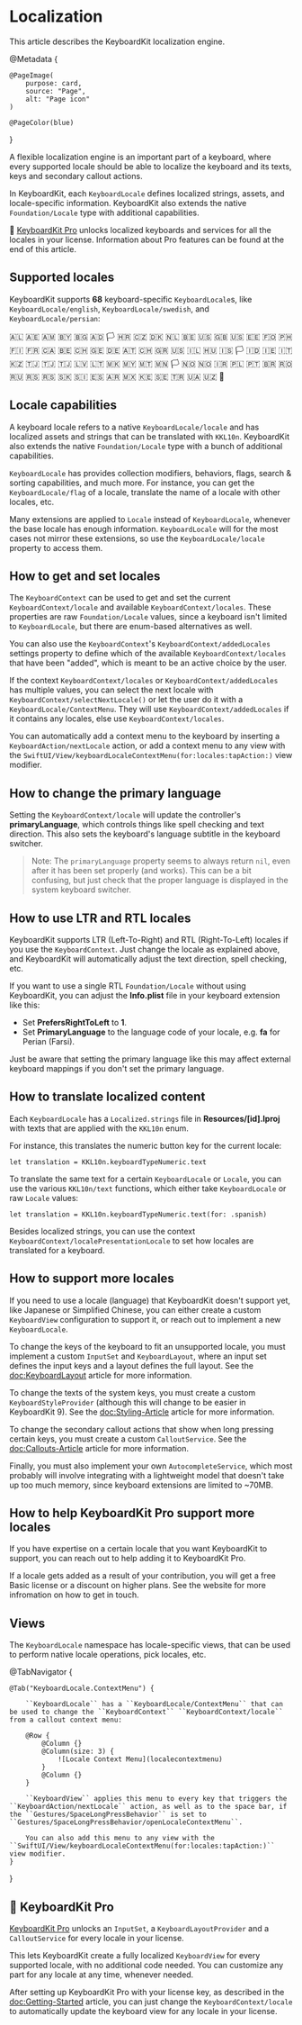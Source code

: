 # Localization

This article describes the KeyboardKit localization engine.

@Metadata {

    @PageImage(
        purpose: card,
        source: "Page",
        alt: "Page icon"
    )

    @PageColor(blue)
}

A flexible localization engine is an important part of a keyboard, where every supported locale should be able to localize the keyboard and its texts, keys and secondary callout actions.

In KeyboardKit, each ``KeyboardLocale`` defines localized strings, assets, and locale-specific information. KeyboardKit also extends the native ``Foundation/Locale`` type with additional capabilities.

👑 [KeyboardKit Pro][Pro] unlocks localized keyboards and services for all the locales in your license. Information about Pro features can be found at the end of this article.

[Pro]: https://github.com/KeyboardKit/KeyboardKitPro



## Supported locales

KeyboardKit supports **68** keyboard-specific ``KeyboardLocale``s, like ``KeyboardLocale/english``, ``KeyboardLocale/swedish``, and ``KeyboardLocale/persian``:

🇦🇱 🇦🇪 🇦🇲 🇧🇾 🇧🇬 🇦🇩 🏳️ 🇭🇷 🇨🇿 🇩🇰 🇳🇱 🇧🇪 🇺🇸 🇬🇧 🇺🇸 🇪🇪 🇫🇴 🇵🇭 🇫🇮 🇫🇷 🇨🇦 🇧🇪 🇨🇭 🇬🇪 🇩🇪 🇦🇹 🇨🇭 🇬🇷 🇺🇸 🇮🇱 🇭🇺 🇮🇸 🏳️ 🇮🇩 🇮🇪 🇮🇹 🇰🇿 🇹🇯 🇹🇯 🇹🇯 🇱🇻 🇱🇹 🇲🇰 🇲🇾 🇲🇹 🇲🇳 🏳️ 🇳🇴 🇳🇴 🇮🇷 🇵🇱 🇵🇹 🇧🇷 🇷🇴 🇷🇺 🇷🇸 🇷🇸 🇸🇰 🇸🇮 🇪🇸 🇦🇷 🇲🇽 🇰🇪 🇸🇪 🇹🇷 🇺🇦 🇺🇿 🏴󠁧󠁢󠁷󠁬󠁳󠁿 <br />


## Locale capabilities

A keyboard locale refers to a native ``KeyboardLocale/locale`` and has localized assets and strings that can be translated with ``KKL10n``. KeyboardKit also extends the native ``Foundation/Locale`` type with a bunch of additional capabilities.

``KeyboardLocale`` has provides collection modifiers, behaviors, flags, search & sorting capabilities, and much more. For instance, you can get the ``KeyboardLocale/flag`` of a locale, translate the name of a locale with other locales, etc.

Many extensions are applied to `Locale` instead of ``KeyboardLocale``, whenever the base locale has enough information. ``KeyboardLocale`` will for the most cases not mirror these extensions, so use the ``KeyboardLocale/locale`` property to access them. 


## How to get and set locales 

The ``KeyboardContext`` can be used to get and set the current ``KeyboardContext/locale`` and available ``KeyboardContext/locales``. These properties are raw ``Foundation/Locale`` values, since a keyboard isn't limited to ``KeyboardLocale``, but there are enum-based alternatives as well.  

You can also use the ``KeyboardContext``'s ``KeyboardContext/addedLocales`` settings property to define which of the available ``KeyboardContext/locales`` that have been "added", which is meant to be an active choice by the user.

If the context ``KeyboardContext/locales`` or ``KeyboardContext/addedLocales`` has multiple values, you can select the next locale with ``KeyboardContext/selectNextLocale()`` or let the user do it with a ``KeyboardLocale/ContextMenu``. They will use ``KeyboardContext/addedLocales`` if it contains any locales, else use ``KeyboardContext/locales``.

You can automatically add a context menu to the keyboard by inserting a ``KeyboardAction/nextLocale`` action, or add a context menu to any view with the ``SwiftUI/View/keyboardLocaleContextMenu(for:locales:tapAction:)`` view modifier.


## How to change the primary language  

Setting the ``KeyboardContext/locale`` will update the controller's **primaryLanguage**, which controls things like spell checking and text direction. This also sets the keyboard's language subtitle in the keyboard switcher.

> Note: The `primaryLanguage` property seems to always return `nil`, even after it has been set properly (and works). This can be a bit confusing, but just check that the proper language is displayed in the system keyboard switcher.



## How to use LTR and RTL locales

KeyboardKit supports LTR (Left-To-Right) and RTL (Right-To-Left) locales if you use the ``KeyboardContext``. Just change the locale as explained above, and KeyboardKit will automatically adjust the text direction, spell checking, etc.

If you want to use a single RTL ``Foundation/Locale`` without using KeyboardKit, you can adjust the **Info.plist** file in your keyboard extension like this:

* Set **PrefersRightToLeft** to **1**.
* Set **PrimaryLanguage** to the language code of your locale, e.g. **fa** for Perian (Farsi).

Just be aware that setting the primary language like this may affect external keyboard mappings if you don't set the primary language.



## How to translate localized content

Each ``KeyboardLocale`` has a `Localized.strings` file in **Resources/[id].lproj** with texts that are applied with the ``KKL10n`` enum. 

For instance, this translates the numeric button key for the current locale:

```
let translation = KKL10n.keyboardTypeNumeric.text
```

To translate the same text for a certain ``KeyboardLocale`` or `Locale`, you can use the various ``KKL10n/text`` functions, which either take ``KeyboardLocale`` or raw `Locale` values:

```
let translation = KKL10n.keyboardTypeNumeric.text(for: .spanish)
```

Besides localized strings, you can use the context ``KeyboardContext/localePresentationLocale`` to set how locales are translated for a keyboard.



## How to support more locales

If you need to use a locale (language) that KeyboardKit doesn't support yet, like Japanese or Simplified Chinese, you can either create a custom ``KeyboardView`` configuration to support it, or reach out to implement a new ``KeyboardLocale``.

To change the keys of the keyboard to fit an unsupported locale, you must implement a custom ``InputSet`` and ``KeyboardLayout``, where an input set defines the input keys and a layout defines the full layout. See the <doc:KeyboardLayout>  article for more information.

To change the texts of the system keys, you must create a custom ``KeyboardStyleProvider`` (although this will change to be easier in KeyboardKit 9). See the <doc:Styling-Article> article for more information.

To change the secondary callout actions that show when long pressing certain keys, you must create a custom ``CalloutService``. See the <doc:Callouts-Article> article for more information.

Finally, you must also implement your own ``AutocompleteService``, which most probably will involve integrating with a lightweight model that doesn't take up too much memory, since keyboard extensions are limited to ~70MB.


## How to help KeyboardKit Pro support more locales

If you have expertise on a certain locale that you want KeyboardKit to support, you can reach out to help adding it to KeyboardKit Pro.

If a locale gets added as a result of your contribution, you will get a free Basic license or a discount on higher plans. See the website for more infromation on how to get in touch.   



## Views

The ``KeyboardLocale`` namespace has locale-specific views, that can be used to perform native locale operations, pick locales, etc.

@TabNavigator {
    
    @Tab("KeyboardLocale.ContextMenu") {
        
        ``KeyboardLocale`` has a ``KeyboardLocale/ContextMenu`` that can be used to change the ``KeyboardContext`` ``KeyboardContext/locale`` from a callout context menu: 
        
        @Row {
            @Column {}
            @Column(size: 3) {
                ![Locale Context Menu](localecontextmenu)
            }
            @Column {}
        }
        
        ``KeyboardView`` applies this menu to every key that triggers the ``KeyboardAction/nextLocale`` action, as well as to the space bar, if the ``Gestures/SpaceLongPressBehavior`` is set to ``Gestures/SpaceLongPressBehavior/openLocaleContextMenu``.
        
        You can also add this menu to any view with the ``SwiftUI/View/keyboardLocaleContextMenu(for:locales:tapAction:)`` view modifier.
    }
}


## 👑 KeyboardKit Pro

[KeyboardKit Pro][Pro] unlocks an ``InputSet``, a ``KeyboardLayoutProvider`` and a ``CalloutService`` for every locale in your license. 

This lets KeyboardKit create a fully localized ``KeyboardView`` for every supported locale, with no additional code needed. You can customize any part for any locale at any time, whenever needed.

After setting up KeyboardKit Pro with your license key, as described in the <doc:Getting-Started> article, you can just change the ``KeyboardContext/locale`` to automatically update the keyboard view for any locale in your license.

[Pro]: https://github.com/KeyboardKit/KeyboardKitPro
